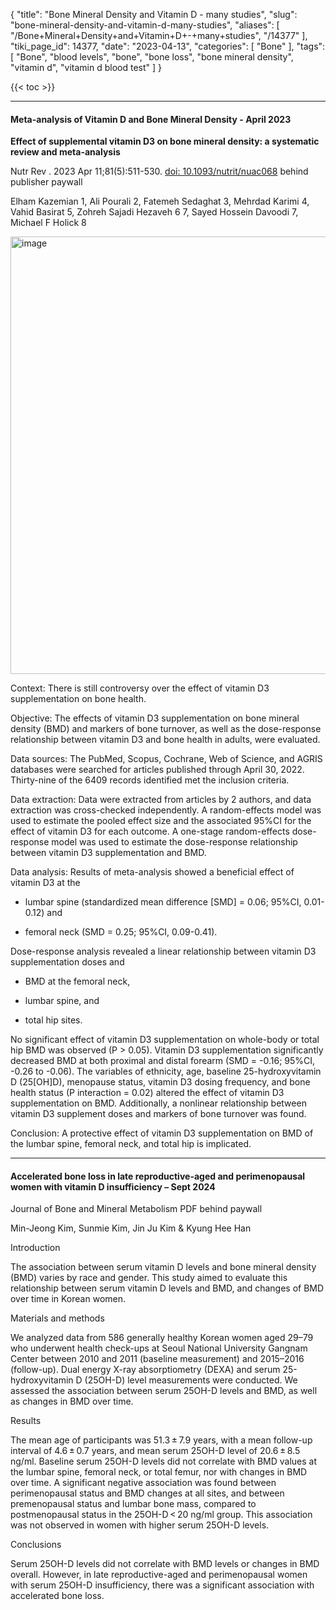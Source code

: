 {
    "title": "Bone Mineral Density and Vitamin D - many studies",
    "slug": "bone-mineral-density-and-vitamin-d-many-studies",
    "aliases": [
        "/Bone+Mineral+Density+and+Vitamin+D+-+many+studies",
        "/14377"
    ],
    "tiki_page_id": 14377,
    "date": "2023-04-13",
    "categories": [
        "Bone"
    ],
    "tags": [
        "Bone",
        "blood levels",
        "bone",
        "bone loss",
        "bone mineral density",
        "vitamin d",
        "vitamin d blood test"
    ]
}


{{< toc >}} 

---

#### Meta-analysis of Vitamin D and Bone Mineral Density - April 2023

 **Effect of supplemental vitamin D3 on bone mineral density: a systematic review and meta-analysis** 

Nutr Rev . 2023 Apr 11;81(5):511-530. [doi: 10.1093/nutrit/nuac068](https://doi.org/10.1093/nutrit/nuac068) behind publisher paywall

Elham Kazemian 1, Ali Pourali 2, Fatemeh Sedaghat 3, Mehrdad Karimi 4, Vahid Basirat 5, Zohreh Sajadi Hezaveh 6 7, Sayed Hossein Davoodi 7, Michael F Holick 8

<img src="https://d378j1rmrlek7x.cloudfront.net/attachments/jpeg/bmd-vit-d.jpg" alt="image" width="700">

Context: There is still controversy over the effect of vitamin D3 supplementation on bone health.

Objective: The effects of vitamin D3 supplementation on bone mineral density (BMD) and markers of bone turnover, as well as the dose-response relationship between vitamin D3 and bone health in adults, were evaluated.

Data sources: The PubMed, Scopus, Cochrane, Web of Science, and AGRIS databases were searched for articles published through April 30, 2022. Thirty-nine of the 6409 records identified met the inclusion criteria.

Data extraction: Data were extracted from articles by 2 authors, and data extraction was cross-checked independently. A random-effects model was used to estimate the pooled effect size and the associated 95%CI for the effect of vitamin D3 for each outcome. A one-stage random-effects dose-response model was used to estimate the dose-response relationship between vitamin D3 supplementation and BMD.

Data analysis: Results of meta-analysis showed a beneficial effect of vitamin D3 at the

* lumbar spine (standardized mean difference <span>[SMD]</span> = 0.06; 95%CI, 0.01-0.12) and 

* femoral neck (SMD = 0.25; 95%CI, 0.09-0.41). 

Dose-response analysis revealed a linear relationship between vitamin D3 supplementation doses and 

* BMD at the femoral neck,

* lumbar spine, and 

* total hip sites. 

No significant effect of vitamin D3 supplementation on whole-body or total hip BMD was observed (P > 0.05). Vitamin D3 supplementation significantly decreased BMD at both proximal and distal forearm (SMD = -0.16; 95%CI, -0.26 to -0.06). The variables of ethnicity, age, baseline 25-hydroxyvitamin D (25<span>[OH]</span>D), menopause status, vitamin D3 dosing frequency, and bone health status (P interaction = 0.02) altered the effect of vitamin D3 supplementation on BMD. Additionally, a nonlinear relationship between vitamin D3 supplement doses and markers of bone turnover was found.

Conclusion: A protective effect of vitamin D3 supplementation on BMD of the lumbar spine, femoral neck, and total hip is implicated.

---

#### Accelerated bone loss in late reproductive-aged and perimenopausal women with vitamin D insufficiency – Sept 2024

Journal of Bone and Mineral Metabolism PDF behind paywall

Min-Jeong Kim, Sunmie Kim, Jin Ju Kim & Kyung Hee Han 

Introduction

The association between serum vitamin D levels and bone mineral density (BMD) varies by race and gender. This study aimed to evaluate this relationship between serum vitamin D levels and BMD, and changes of BMD over time in Korean women.

Materials and methods

We analyzed data from 586 generally healthy Korean women aged 29–79 who underwent health check-ups at Seoul National University Gangnam Center between 2010 and 2011 (baseline measurement) and 2015–2016 (follow-up). Dual energy X-ray absorptiometry (DEXA) and serum 25-hydroxyvitamin D (25OH-D) level measurements were conducted. We assessed the association between serum 25OH-D levels and BMD, as well as changes in BMD over time.

Results

The mean age of participants was 51.3 ± 7.9 years, with a mean follow-up interval of 4.6 ± 0.7 years, and mean serum 25OH-D level of 20.6 ± 8.5 ng/ml. Baseline serum 25OH-D levels did not correlate with BMD values at the lumbar spine, femoral neck, or total femur, nor with changes in BMD over time. A significant negative association was found between perimenopausal status and BMD changes at all sites, and between premenopausal status and lumbar bone mass, compared to postmenopausal status in the 25OH-D < 20 ng/ml group. This association was not observed in women with higher serum 25OH-D levels.

Conclusions

Serum 25OH-D levels did not correlate with BMD levels or changes in BMD overall. However, in late reproductive-aged and perimenopausal women with serum 25OH-D insufficiency, there was a significant association with accelerated bone loss.